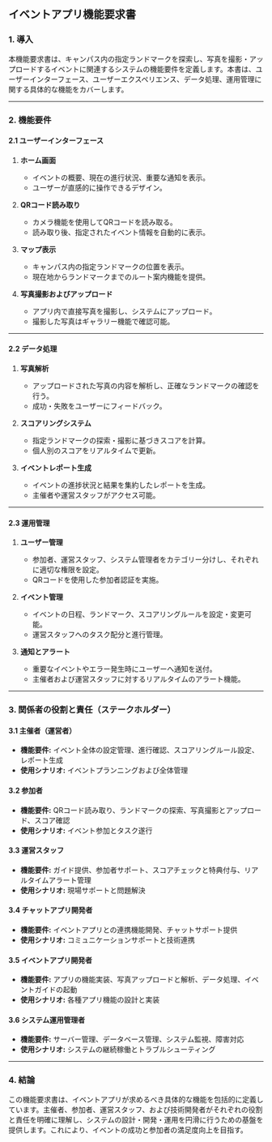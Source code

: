 ## イベントアプリ機能要求書

### 1. 導入

本機能要求書は、キャンパス内の指定ランドマークを探索し、写真を撮影・アップロードするイベントに関連するシステムの機能要件を定義します。本書は、ユーザーインターフェース、ユーザーエクスペリエンス、データ処理、運用管理に関する具体的な機能をカバーします。

---

### 2. 機能要件

#### 2.1 ユーザーインターフェース

1. **ホーム画面**
   - イベントの概要、現在の進行状況、重要な通知を表示。
   - ユーザーが直感的に操作できるデザイン。

2. **QRコード読み取り**
   - カメラ機能を使用してQRコードを読み取る。
   - 読み取り後、指定されたイベント情報を自動的に表示。

3. **マップ表示**
   - キャンパス内の指定ランドマークの位置を表示。
   - 現在地からランドマークまでのルート案内機能を提供。

4. **写真撮影およびアップロード**
   - アプリ内で直接写真を撮影し、システムにアップロード。
   - 撮影した写真はギャラリー機能で確認可能。

---

#### 2.2 データ処理

1. **写真解析**
   - アップロードされた写真の内容を解析し、正確なランドマークの確認を行う。
   - 成功・失敗をユーザーにフィードバック。

2. **スコアリングシステム**
   - 指定ランドマークの探索・撮影に基づきスコアを計算。
   - 個人別のスコアをリアルタイムで更新。

3. **イベントレポート生成**
   - イベントの進捗状況と結果を集約したレポートを生成。
   - 主催者や運営スタッフがアクセス可能。

---

#### 2.3 運用管理

1. **ユーザー管理**
   - 参加者、運営スタッフ、システム管理者をカテゴリー分けし、それぞれに適切な権限を設定。
   - QRコードを使用した参加者認証を実施。

2. **イベント管理**
   - イベントの日程、ランドマーク、スコアリングルールを設定・変更可能。
   - 運営スタッフへのタスク配分と進行管理。

3. **通知とアラート**
   - 重要なイベントやエラー発生時にユーザーへ通知を送付。
   - 主催者および運営スタッフに対するリアルタイムのアラート機能。

---

### 3. 関係者の役割と責任（ステークホルダー）

#### 3.1 主催者（運営者）

- **機能要件:** イベント全体の設定管理、進行確認、スコアリングルール設定、レポート生成
- **使用シナリオ:** イベントプランニングおよび全体管理

#### 3.2 参加者

- **機能要件:** QRコード読み取り、ランドマークの探索、写真撮影とアップロード、スコア確認
- **使用シナリオ:** イベント参加とタスク遂行

#### 3.3 運営スタッフ

- **機能要件:** ガイド提供、参加者サポート、スコアチェックと特典付与、リアルタイムアラート管理
- **使用シナリオ:** 現場サポートと問題解決

#### 3.4 チャットアプリ開発者

- **機能要件:** イベントアプリとの連携機能開発、チャットサポート提供
- **使用シナリオ:** コミュニケーションサポートと技術連携

#### 3.5 イベントアプリ開発者

- **機能要件:** アプリの機能実装、写真アップロードと解析、データ処理、イベントガイドの起動
- **使用シナリオ:** 各種アプリ機能の設計と実装

#### 3.6 システム運用管理者

- **機能要件:** サーバー管理、データベース管理、システム監視、障害対応
- **使用シナリオ:** システムの継続稼働とトラブルシューティング

---

### 4. 結論

この機能要求書は、イベントアプリが求めるべき具体的な機能を包括的に定義しています。主催者、参加者、運営スタッフ、および技術開発者がそれぞれの役割と責任を明確に理解し、システムの設計・開発・運用を円滑に行うための基盤を提供します。これにより、イベントの成功と参加者の満足度向上を目指す。